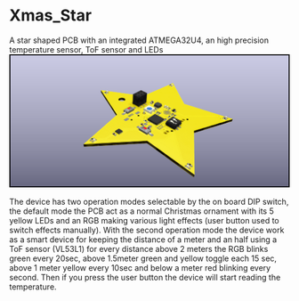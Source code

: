 # Xmas_Star
A star shaped PCB with an integrated ATMEGA32U4, an high precision temperature sensor, ToF sensor and LEDs
![plot](https://github.com/SalmoF/Xmas_Star/blob/main/Christmas%20pcb.png)

The device has two operation modes selectable by the on board DIP switch, the default mode the PCB act as a normal
Christmas ornament with its 5 yellow LEDs and an RGB making various light effects (user button used to switch effects manually).
With the second operation mode the device work as a smart device for keeping the distance of a meter and an half 
using a ToF sensor (VL53L1) for every distance above 2 meters the RGB blinks green every 20sec, above 1.5meter green
and yellow toggle each 15 sec, above 1 meter yellow every 10sec and below a meter red blinking every second.
Then if you press the user button the device will start reading the temperature.
